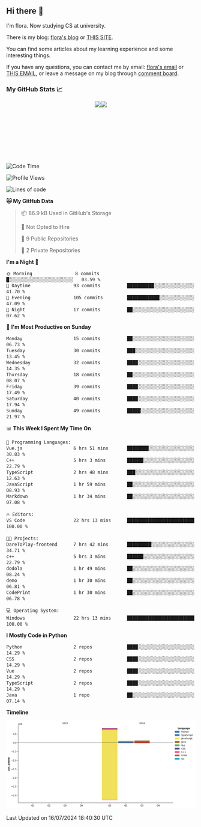## Hi there 👋

I'm flora. Now studying CS at university. 

There is my blog: [flora's blog](https://florae006.github.io/) or [THIS SITE](https://dodolalorc.cn/). 

You can find some articles about my learning experience and some interesting things.

If you have any questions, you can contact me by email: [flora's email](mailto:chenflora124@gmail.com) or [THIS EMAIL](mailto:flora_chen2021@163.com), or leave a message on my blog through [comment board](https://florae006.github.io/comments/).

### My GitHub Stats 📈
<div style="display:flex;flex-direction:row;justify-content:center;">
  <img height="150" class="img" src="https://github-readme-stats.vercel.app/api?username=Florae006&count_private=true&show_icons=true&theme=graywhite&show_owner=true" />
  <img height="150" class="img" src="https://github-readme-stats.vercel.app/api/top-langs/?username=Florae006&layout=compact&theme=graywhite" />
</div>

<!--START_SECTION:waka-->
![Code Time](http://img.shields.io/badge/Code%20Time-45%20hrs%206%20mins-blue)

![Profile Views](http://img.shields.io/badge/Profile%20Views-64-blue)

![Lines of code](https://img.shields.io/badge/From%20Hello%20World%20I%27ve%20Written-1.1%20million%20lines%20of%20code-blue)

**🐱 My GitHub Data** 

> 📦 86.9 kB Used in GitHub's Storage 
 > 
> 🚫 Not Opted to Hire
 > 
> 📜 9 Public Repositories 
 > 
> 🔑 2 Private Repositories 
 > 
**I'm a Night 🦉** 

```text
🌞 Morning                8 commits           █░░░░░░░░░░░░░░░░░░░░░░░░   03.59 % 
🌆 Daytime                93 commits          ██████████░░░░░░░░░░░░░░░   41.70 % 
🌃 Evening                105 commits         ████████████░░░░░░░░░░░░░   47.09 % 
🌙 Night                  17 commits          ██░░░░░░░░░░░░░░░░░░░░░░░   07.62 % 
```
📅 **I'm Most Productive on Sunday** 

```text
Monday                   15 commits          ██░░░░░░░░░░░░░░░░░░░░░░░   06.73 % 
Tuesday                  30 commits          ███░░░░░░░░░░░░░░░░░░░░░░   13.45 % 
Wednesday                32 commits          ████░░░░░░░░░░░░░░░░░░░░░   14.35 % 
Thursday                 18 commits          ██░░░░░░░░░░░░░░░░░░░░░░░   08.07 % 
Friday                   39 commits          ████░░░░░░░░░░░░░░░░░░░░░   17.49 % 
Saturday                 40 commits          ████░░░░░░░░░░░░░░░░░░░░░   17.94 % 
Sunday                   49 commits          █████░░░░░░░░░░░░░░░░░░░░   21.97 % 
```


📊 **This Week I Spent My Time On** 

```text
💬 Programming Languages: 
Vue.js                   6 hrs 51 mins       ████████░░░░░░░░░░░░░░░░░   30.83 % 
C++                      5 hrs 3 mins        ██████░░░░░░░░░░░░░░░░░░░   22.79 % 
TypeScript               2 hrs 48 mins       ███░░░░░░░░░░░░░░░░░░░░░░   12.63 % 
JavaScript               1 hr 59 mins        ██░░░░░░░░░░░░░░░░░░░░░░░   08.93 % 
Markdown                 1 hr 34 mins        ██░░░░░░░░░░░░░░░░░░░░░░░   07.08 % 

🔥 Editors: 
VS Code                  22 hrs 13 mins      █████████████████████████   100.00 % 

🐱‍💻 Projects: 
DareToPlay-frontend      7 hrs 42 mins       █████████░░░░░░░░░░░░░░░░   34.71 % 
c++                      5 hrs 3 mins        ██████░░░░░░░░░░░░░░░░░░░   22.79 % 
dodola                   1 hr 49 mins        ██░░░░░░░░░░░░░░░░░░░░░░░   08.24 % 
demo                     1 hr 30 mins        ██░░░░░░░░░░░░░░░░░░░░░░░   06.81 % 
CodePrint                1 hr 30 mins        ██░░░░░░░░░░░░░░░░░░░░░░░   06.78 % 

💻 Operating System: 
Windows                  22 hrs 13 mins      █████████████████████████   100.00 % 
```

**I Mostly Code in Python** 

```text
Python                   2 repos             ████░░░░░░░░░░░░░░░░░░░░░   14.29 % 
CSS                      2 repos             ████░░░░░░░░░░░░░░░░░░░░░   14.29 % 
Vue                      2 repos             ████░░░░░░░░░░░░░░░░░░░░░   14.29 % 
TypeScript               2 repos             ████░░░░░░░░░░░░░░░░░░░░░   14.29 % 
Java                     1 repo              ██░░░░░░░░░░░░░░░░░░░░░░░   07.14 % 
```



**Timeline**

![Lines of Code chart](https://raw.githubusercontent.com/Florae006/Florae006/main/assets/bar_graph.png)


 Last Updated on 16/07/2024 18:40:30 UTC
<!--END_SECTION:waka-->

<!--
**Florae006/Florae006** is a ✨ _special_ ✨ repository because its `README.md` (this file) appears on your GitHub profile.

Here are some ideas to get you started:

- 🔭 I’m currently working on ...
- 🌱 I’m currently learning ...
- 👯 I’m looking to collaborate on ...
- 🤔 I’m looking for help with ...
- 💬 Ask me about ...
- 📫 How to reach me: ...
- 😄 Pronouns: ...
- ⚡ Fun fact: ...
  -->

